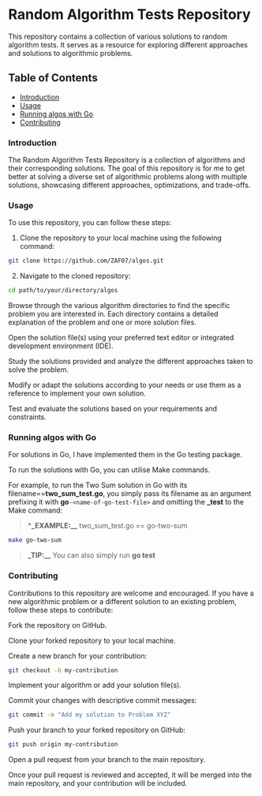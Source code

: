 <h1>Random Algorithm Tests Repository</h1>
This repository contains a collection of various solutions to random algorithm tests. It serves as a resource for exploring different approaches and solutions to algorithmic problems.

<h2>Table of Contents</h2>

* [Introduction](#introduction)
* [Usage](#usage)
* [Running algos with Go](#running-algos-with-go)
* [Contributing](#contributing)


### Introduction
The Random Algorithm Tests Repository is a collection of algorithms and their corresponding solutions. The goal of this repository is for me to get better at solving a diverse set of algorithmic problems along with multiple solutions, showcasing different approaches, optimizations, and trade-offs.

### Usage
To use this repository, you can follow these steps:

1. Clone the repository to your local machine using the following command:
```bash
git clone https://github.com/ZAF07/algos.git
```

2. Navigate to the cloned repository:
```bash
cd path/to/your/directory/algos
```

Browse through the various algorithm directories to find the specific problem you are interested in. Each directory contains a detailed explanation of the problem and one or more solution files.

Open the solution file(s) using your preferred text editor or integrated development environment (IDE).

Study the solutions provided and analyze the different approaches taken to solve the problem.

Modify or adapt the solutions according to your needs or use them as a reference to implement your own solution.

Test and evaluate the solutions based on your requirements and constraints.

### Running algos with Go
For solutions in Go, I have implemented them in the Go testing package.

To run the solutions with Go, you can utilise Make commands.

For example, to run the Two Sum solution in Go with its filename==**two_sum_test.go**, you simply pass its filename as an argument prefixing it with **go**`-<name-of-go-test-file>` and omitting the **_test** to the Make command:
> ***_EXAMPLE:__** two_sum_test.go == go-two-sum
```bash
make go-two-sum
```

> **_TIP:__** You can also simply run **go test <file-path-to-go-test-file>**


### Contributing
Contributions to this repository are welcome and encouraged. If you have a new algorithmic problem or a different solution to an existing problem, follow these steps to contribute:

Fork the repository on GitHub.

Clone your forked repository to your local machine.

Create a new branch for your contribution:
```bash
git checkout -b my-contribution
```
Implement your algorithm or add your solution file(s).

Commit your changes with descriptive commit messages:

```bash
git commit -m "Add my solution to Problem XYZ"
```

Push your branch to your forked repository on GitHub:
```bash
git push origin my-contribution
```

Open a pull request from your branch to the main repository.

Once your pull request is reviewed and accepted, it will be merged into the main repository, and your contribution will be included.